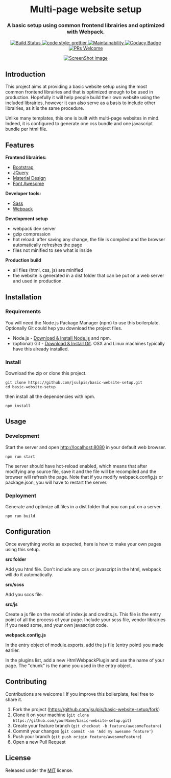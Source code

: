 <h1 align="center">Multi-page website setup</h1>

<h3 align="center">A basic setup using common frontend librairies and optimized with Webpack.</h3>

<p align="center">
  <a href="https://travis-ci.org/jsulpis/basic-website-setup">
		<img alt="Build Status" src="https://travis-ci.org/jsulpis/basic-website-setup.svg?branch=02-complete-npm-webpack-setup" />
	</a>
  <a href="https://github.com/prettier/prettier">
		<img alt="code style: prettier" src="https://img.shields.io/badge/code_style-prettier-ff69b4.svg" />
	</a>
  <a href="https://codeclimate.com/github/jsulpis/static-website-boilerplate/maintainability">
		<img alt="Maintainability" src="https://api.codeclimate.com/v1/badges/57574c52be855a7f396e/maintainability" />
	</a>
  <a href="https://www.codacy.com/app/jsulpis/static-website-boilerplate?utm_source=github.com&amp;utm_medium=referral&amp;utm_content=jsulpis/static-website-boilerplate&amp;utm_campaign=Badge_Grade">
		<img alt="Codacy Badge" src="https://api.codacy.com/project/badge/Grade/085e9b5003fa4f37b3fab1361eca0efa" />
	</a>
  <a href="http://makeapullrequest.com">
		<img alt="PRs Welcome" src="https://img.shields.io/badge/PRs-welcome-brightgreen.svg" />
	</a>
</p>

<p align="center">
  <a href="https://jsulpis.github.io/basic-website-setup/"><img class="repo-preview" src="https://raw.githubusercontent.com/jsulpis/basic-website-setup/02-complete-npm-webpack-setup/preview.png" alt="ScreenShot image"/>       </a>
</p>

## Introduction

This project aims at providing a basic website setup using the most common frontend librairies and that is optimized enough to be used in production. Hopefully it will help people build their own website using the included librairies, however it can also serve as a basis to include other librairies, as it is the same procedure.

Unlike many templates, this one is built with multi-page websites in mind. Indeed, it is configured to generate one css bundle and one javascript bundle per html file.

## Features

**Frontend librairies:**
- [Bootstrap](https://getbootstrap.com/)
- [JQuery](https://jquery.com/)
- [Material Design](https://material.io/)
- [Font Awesome](https://fontawesome.com/)

**Developer tools:**
- [Sass](https://sass-lang.com/)
- [Webpack](https://webpack.js.org/)

**Development setup**
- webpack dev server
- gzip compression
- hot reload: after saving any change, the file is compiled and the browser automatically refreshes the page
- files not minified to see what is inside

**Production build**
- all files (html, css, js) are minified
- the website is generated in a dist folder that can be put on a web server and used in production.

## Installation


### Requirements

You will need the Node.js Package Manager (npm) to use this boilerplate. Optionally Git could hep you download the project files.

* Node.js - [Download & Install Node.js](https://nodejs.org/en/download/) and npm.
* (optional) Git - [Download & Install Git](https://git-scm.com/downloads). OSX and Linux machines typically have this already installed.

### Install

Download the zip or clone this project.

```
git clone https://github.com/jsulpis/basic-website-setup.git
cd basic-website-setup
```

then install all the dependencies with npm.
```
npm install
```

## Usage

### Development

Start the server and open [http://localhost:8080](http://localhost:8080/) in your default web browser. 

```
npm run start
```
The server should have hot-reload enabled, which means that after modifying any source file, save it and the file will be recompiled and the browser will refresh the page. Note that if you modify webpack.config.js or package.json, you will have to restart the server.

### Deployment

Generate and optimize all files in a dist folder that you can put on a server.

```
npm run build
```

## Configuration

Once everything works as expected, here is how to make your own pages using this setup.

**src folder**

Add you html file. Don't include any css or javascript in the html, webpack will do it automatically.

**src/scss**

Add you sccs file.

**src/js**

Create a js file on the model of index.js and credits.js. This file is the entry point of all the process of your page. Include your scss file, vendor librairies if you need some, and your own javascript code.

**webpack.config.js**

In the entry object of module.exports, add the js file (entry point) you made earlier.

In the plugins list, add a new HtmlWebpackPlugin and use the name of your page. The "chunk" is the name you used in the entry object.

## Contributing

Contributions are welcome ! If you improve this boilerplate, feel free to share it.

1. Fork the project (<https://github.com/jsulpis/basic-website-setup/fork>)
2. Clone it on your machine (`git clone https://github.com/yourName/basic-website-setup.git`)
3. Create your feature branch (`git checkout -b feature/awesomeFeature`)
4. Commit your changes (`git commit -am 'Add my awesome feature'`)
5. Push your branch (`git push origin feature/awesomeFeature`)
6. Open a new Pull Request

## License

Released under the [MIT](https://github.com/jsulpis/basic-website-setup/blob/02-complete-npm-webpack-setup/LICENSE) license.
